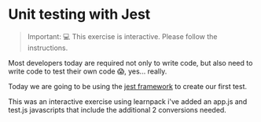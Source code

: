 <!--hide-->
# Unit testing with Jest
<!--endhide-->

> Important: 💻  This exercise is interactive. Please follow the instructions.

Most developers today are required not only to write code, but also need to write code to test their own code 😱, yes... really.

Today we are going to be using the [jest framework](https://jestjs.io/) to create our first test.

This was an interactive exercise using learnpack i've added an app.js and test.js javascripts that include the additional 2 conversions needed.

